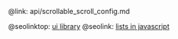 @link: api/scrollable_scroll_config.md

@seolinktop: [ui library](https://webix.com)
@seolink: [lists in javascript](https://webix.com/widget/list/)